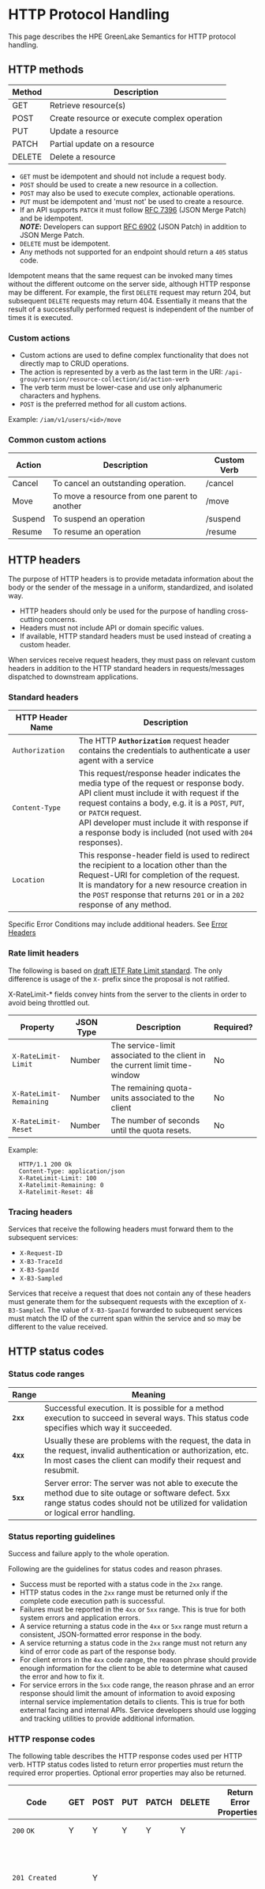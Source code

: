 # HTTP Protocol Handling

This page describes the HPE GreenLake Semantics for HTTP protocol handling.

## HTTP methods

| Method | Description                                  |
| ------ | -------------------------------------------- |
| GET    | Retrieve resource(s)                         |
| POST   | Create resource or execute complex operation |
| PUT    | Update a resource                            |
| PATCH  | Partial update on a resource                 |
| DELETE | Delete a resource                            |

- `GET` must be idempotent and should not include a request body.
- `POST` should be used to create a new resource in a collection.
- `POST` may also be used to execute complex, actionable operations.
- `PUT` must be idempotent and 'must not' be used to create a resource.
- If an API supports `PATCH` it must follow [RFC 7396](https://datatracker.ietf.org/doc/html/rfc7396) (JSON Merge Patch) and be idempotent.<br> **_NOTE_:** Developers can support
   [RFC 6902](https://datatracker.ietf.org/doc/html/rfc6902) (JSON Patch) in addition to JSON
   Merge Patch.
- `DELETE` must be idempotent.
- Any methods not supported for an endpoint should return a `405` status code.

Idempotent means that the same request can be invoked many times
without the different outcome on the server side, although HTTP
response may be different. For example, the first `DELETE` request may
return 204, but subsequent `DELETE` requests may return 404. Essentially
it means that the result of a successfully performed request is
independent of the number of times it is executed.

### Custom actions

- Custom actions are used to define complex functionality that does not directly map to CRUD operations.
- The action is represented by a verb as the last term in the URI: `/api-group/version/resource-collection/id/action-verb`
- The verb term must be lower-case and use only alphanumeric characters and hyphens.
- `POST` is the preferred method for all custom actions.

Example: `/iam/v1/users/<id>/move`

### Common custom actions

| Action  | Description                                   | Custom Verb |
| ------- | --------------------------------------------- | ----------- |
| Cancel  | To cancel an outstanding operation.           | /cancel     |
| Move    | To move a resource from one parent to another | /move       |
| Suspend | To suspend an operation                       | /suspend    |
| Resume  | To resume an operation                        | /resume     |

## HTTP headers

The purpose of HTTP headers is to provide metadata information about the body or the sender of the message in a uniform, standardized, and isolated way.

- HTTP headers should only be used for the purpose of handling cross-cutting concerns.
- Headers must not include API or domain specific values.
- If available, HTTP standard headers must be used instead of creating a custom header.

When services receive request headers, they must pass on relevant custom headers in addition to the HTTP standard headers in requests/messages dispatched to downstream applications.

### Standard headers

| HTTP Header Name | Description                                                                                                       |
| ---------------- | ------------------------------------------------------------------------------------------------------------------|
| `Authorization`  | The HTTP **`Authorization`** request header contains the credentials to authenticate a user agent with a service |
| `Content-Type`   | This request/response header indicates the media type of the request or response body. <br/>API client must include it with request if the request contains a body, e.g. it is a `POST`, `PUT`, or `PATCH` request. <br/>API developer must include it with response if a response body is included (not used with `204` responses). |
| `Location`       | This response-header field is used to redirect the recipient to a location other than the Request-URI for completion of the request. <br/>It is mandatory for a new resource creation in the `POST` response that returns `201` or in a `202` response of any method.                                                                |

Specific Error Conditions may include additional headers. See [Error Headers](#errors)

### Rate limit headers

The following is based on [draft IETF Rate Limit standard](https://datatracker.ietf.org/doc/draft-ietf-httpapi-ratelimit-headers/). The only difference is usage of the  `X-` prefix since the proposal is not ratified.

X-RateLimit-* fields convey hints from the server to the clients in order to avoid being throttled out.

| Property                | JSON Type | Description                                                                 | Required? |
|------------------------ |-----------|-----------------------------------------------------------------------------|-----------|
| `X-RateLimit-Limit`     | Number    | The service-limit associated to the client in the current limit time-window | No        |
| `X-RateLimit-Remaining` | Number    | The remaining quota-units associated to the client                          | No        |
| `X-RateLimit-Reset`     | Number    | The number of seconds until the quota resets.                               | No        |

Example:

```text
   HTTP/1.1 200 Ok
   Content-Type: application/json
   X-RateLimit-Limit: 100
   X-Ratelimit-Remaining: 0
   X-Ratelimit-Reset: 48
```

### Tracing headers

Services that receive the following headers must forward them to the subsequent services:

- `X-Request-ID`
- `X-B3-TraceId`
- `X-B3-SpanId`
- `X-B3-Sampled`

Services that receive a request that does not contain any of these headers must generate them for the subsequent requests with the exception of `X-B3-Sampled`. The value of `X-B3-SpanId` forwarded to subsequent services must match the ID of the current span within the service and so may be different to the value received.

## HTTP status codes

### Status code ranges

| Range     | Meaning                                                                                                                                                                                    |
| --------- | ------------------------------------------------------------------------------------------------------------------------------------------------------------------------------------------ |
| **`2xx`** | Successful execution. It is possible for a method execution to succeed in several ways. This status code specifies which way it succeeded.                                                 |
| **`4xx`** | Usually these are problems with the request, the data in the request, invalid authentication or authorization, etc. In most cases the client can modify their request and resubmit.        |
| **`5xx`** | Server error: The server was not able to execute the method due to site outage or software defect. 5xx range status codes should not be utilized for validation or logical error handling. |

### Status reporting guidelines

Success and failure apply to the whole operation.

Following are the guidelines for status codes and reason phrases.

- Success must be reported with a status code in the `2xx` range.
- HTTP status codes in the `2xx` range must be returned only if the complete code execution path is successful.
- Failures must be reported in the `4xx` or `5xx` range. This is true for both system errors and application errors.
- A service returning a status code in the `4xx` or `5xx` range must return a consistent, JSON-formatted error response in the body.
- A service returning a status code in the `2xx` range must not return any kind of error code as part of the response body.
- For client errors in the `4xx` code range, the reason phrase should provide enough information for the client to be able to determine what caused the error and how to fix it.
- For service errors in the `5xx` code range, the reason phrase and an error response should limit the amount of information to avoid exposing internal service implementation details to clients. This is true for both external facing and internal APIs. Service developers should use logging and tracking utilities to provide additional information.

### HTTP response codes

The following table describes the HTTP response codes used per HTTP verb. HTTP status codes listed to return error properties must return the required error properties. Optional error properties may also be returned.

| Code                         | GET | POST | PUT | PATCH | DELETE | Return Error Properties? | Notes                                                                                                                                                                                                                                                                                         |
| ---------------------------- | --- | ---- | --- | ----- | ------ | ------------------------ | --------------------------------------------------------------------------------------------------------------------------------------------------------------------------------------------------------------------------------------------------------------------------------------------- |
| `200` `OK`                   | Y   | Y    | Y   | Y     | Y      |                          | The request has succeeded.                                                                                                                                                                                                                                                                    |
| `201 Created`                |     | Y    |     |       |        |                          | The request has been fulfilled and resulted in a new resource. The response body must include the new resource.                                                                                                                                                                               |
| `202 Accepted`               |     | Y    | Y   | Y     | Y      |                          | The request has been accepted, but processing has not completed. The 'Location' header must provide an async operation uri to allow the client to monitor progress.                                                                                                                           |
| `204 No Content`             |     |      |     |       | Y      |                          | The request has been completed; the response must not contain a body.                                                                                                                                                                                                                         |
| `400 Bad Request`            | Y   | Y    | Y   | Y     | Y      | Y                        | The request could not be understood by the server due to malformed syntax, for example, missing data or incorrect format.                                                                                                                                                                     |
| `401 Unauthorized`           | Y   | Y    | Y   | Y     | Y      | Y                        | The client is not authenticated. Note: Despite the designation "Unauthorized", 401 is not about authorization, it means the user has not logged in, has not presented an auth token, or the auth token is invalid.                                                                            |
| `403 Forbidden`              | Y   | Y    | Y   | Y     | Y      | Y                        | The client is not authorized for this request. Authentication comes first. If the user is not authenticated, 401 is the correct response. If the user is authenticated but not authorized, then 403 is appropriate.                                                                           |
| `404 Not Found`              | Y   | Y    | Y   | Y     | Y      | Y                        | The resource is not found.                                                                                                                                                                                                                                                                    |
| `406 Not Acceptable`         |     |      |     |       |        |                          | The server must return this status code when it cannot return the payload of the response using the media type requested by the client. For example, if the client sends an `Accept: application/xml` header, and the API can only generate `application/json`, the server must return `406`. |
| `409 Conflict`               |     | Y    | Y   | Y     | Y      | Y                        | The request cannot be performed due to a conflict with the current state of the system, for instance, an attempt to delete a resource that is in use or an attribute (name) that must be unique is already in use.                                                                            |
| `412 Precondition Failed`    |     | Y    | Y   | Y     | Y      | Y                        | The request had an If-Match header that did not match the generation of the resource.                                                                                                                                                                                                         |
| `415 Unsupported Media Type` |     | Y    | Y   | Y     |        | Y                        | The server must return this status code when the media type of the request's payload cannot be processed. For example, if the client sends a `Content-Type: application/xml` header, but the API can only accept `application/json`, the server must return `415`.                            |
| `429 Too Many Requests`      | Y   | Y    | Y   | Y     | Y      | Y                        | The server must return this status code if the rate limit for the user, the application, or the token has exceeded a predefined value. Defined in Additional HTTP Status Codes [RFC 6585](https://tools.ietf.org/html/rfc6585).                                                               |
| `500 Internal Server Error`  | Y   | Y    | Y   | Y     | Y      | Y                        | These are essentially bugs within the system that have not been handled gracefully. Usually the response is generated by an exception handler.                                                                                                                                                |
| `503 Service Unavailable`    | Y   | Y    | Y   | Y     | Y      | Y                        | The service is unavailable due to a temporary condition that is not considered an internal error. This error is typically generated by a load balancer or API gateway when it cannot forward a request. It can also be generated by a server if a service it depends on is unavailable.       |

## Asynchronous responses

Operations that require an extended period of time to complete SHOULD do the following:

- Create an async-operation resource to represent the operation
- Return a response with HTTP code `202 Accepted`
- Provide the URI of the async-operation resource in the `Location` header

Example:

```text
Request: POST /block-storage/v1/volumes

Response: 202 Accepted
Location: /block-storage/v1/async-operations/123e4567-e89b-12d3-a456-426614174000
```

Asynchronous operations MUST use a resource collection called `async-operations`. The client will use the `async-operations`
resource to monitor progress of the operation. The `async-operations` resource collection MUST support the following operations:

- `GET /{api-group}/{version}/async-operations` - List all async-operation resources
- `GET /{api-group}/{version}/async-operations/{id}` - Get an async-operation resource by id

A client cannot create an `async-operation` resource directly. The `async-operation` resource is defined below.

### Async-operation resource

In addition to the [Common Properties](./naming.md#common-properties), the following properties are defined for the `async-operations` resource.

Required (Yes) means that the property MUST be defined in the response. Required (No) means that the property MAY be defined in the response.
If the property is used, then it MUST have the defined property name, type, and behavior.

| Property                          | JSON Type | Description                                                                                                                    | Required? |
| --------------------------------- | --------- | ------------------------------------------------------------------------------------------------------------------------------ | --------- |
| `sourceResourceUri`               | string    | URI reference to the resource or resource collection that initiated the operation                                              | Yes       |
| `state`                           | string    | State of the operation. See the table below.                                                                                   | Yes       |
| `startedAt`                       | string    | Time at which the operation entered the `RUNNING` state.                                                                       | Yes       |
| `endedAt`                         | string    | Time at which the operation completed in the `SUCCEEDED`, `FAILED`, or `CANCELLED`.                                            | Yes       |
| `logMessages`                     | array     | List of progress update objects, which may be empty                                                                            | Yes       |
| `progressPercent`                 | number    | Percent progress of the operation as an integer value of 0 to 100.                                                             | Yes       |
| `error`                           | object    | [Error Object](./errors.md#error-object) which MUST be populated if the operation reaches the `FAILED` state.                  | Yes       |
| `recommendations`                 | array     | List of recommendations for resolving the error(s).                                                                            | No        |
| `results`                         | array     | List of references to resources (other than the source resource) which were created, updated, or deleted during the operation. | No        |
| `suggestedPollingIntervalSeconds` | number    | Number of seconds recommended for clients to poll for updates (default: 5).                                                    | No        |
| `timeoutMinutes`                  | number    | Number of minutes after the last update before the operation moves into the `TIMEDOUT` state (default 60).                     | No        |

`sourceResourceUri` is the URI of the resource or resource collection that initiated the operation. For creating a resource with `POST`, it
MUST be the resource collection URI. For other calls it MUST be the URI of the source resource that initiated the operation.

- ex. `"sourceResourceUri": "/block-storage/v1/volumes"`

`logMessages` is a list of progress update items. Each item MUST include the `message` property and MAY include the `timestamp` property.

```json
{
   "logMessages": [
      {
         "message": "Volume Creation initiated",
         "timestamp": "2021-01-01T12:00:00Z"
      },
      {
         "message": "Volume Creation in progress",
         "timestamp": "2021-01-01T12:05:00Z"
      }
   ]
}
```

`results` can be a list of resource references that were created, updated, or deleted during the operation. The resource reference MUST include the `resourceUri` and MAY include
other properties. See [Referencing Resources](./resource_basics.md#referencing-resources) for details.

   ```json
   {
      "results": [
         {
            "resourceUri": "/block-storage/v1beta1/volumes/123",
            "name": "dev-volume"
         },
         {
            "resourceUri": "/block-storage/v1beta1/volumes/456",
            "name": "prod-volume"
         }
      ]
   }
   ```

Async-operation state

| State         | Description                                                          | Active/Inactive | Terminal? |
| ------------- | -------------------------------------------------------------------- | --------------- | --------- |
| `INITIALIZED` | The operation has been created and is waiting to be started          | Active          | No        |
| `RUNNING`     | The operation is running                                             | Active          | No        |
| `PAUSED`      | The operation has been paused by the system and requires user input  | Active          | No        |
| `TIMEDOUT`    | The operation did not receive an update in the last `timeoutMinutes` | Inactive        | No        |
| `SUCCEEDED`   | The operation is complete and succeeded                              | Inactive        | Yes       |
| `FAILED`      | The operation is complete and failed                                 | Inactive        | Yes       |
| `CANCELLED`   | The operation was cancelled                                          | Inactive        | Yes       |

The `TIMEDOUT` state is used to indicate that the operation did not receive an update before `updatedAt` plus `timeoutMinutes`
and should be considered out of date. If the operation receives a later update it will reflect the new state.

### Asynchronous operations and resource creation

A scenario worth special consideration is a POST operation that may create a resource,
but also initiates an asynchronous process in relation to creation of the resource. An example
could be the creation of a storage volume, which may be represented immediately,
but requires asynchronous operations in on-prem devices to complete.

This may be positioned as either a synchronous operation or an asynchronous operation.

In the synchronous case, the resource should be returned in a `201 Created`
response in an "initial" state and completion of further processing should be exposed
as state changes in the properties of the resource (e.g. details become populated, maybe
a state property transitions to "READY", etc.). async-operation should not be used in this
case.

In the asynchronous case, an async-operation should be returned in a `202 Accepted`
response. The resource can be created at any time during the asynchronous processing
and identified in the async-operation properties.

## Conditional requests

A conditional request is one that includes an If-Match header that must match
the "generation" property of a resource in order for the request to be performed.

Resources are _not required_ to support conditional requests.
Resources MUST document the fact that if-match header _is_ supported.

Conditional requests are supported for resources as follows:

- POST, PUT, PATCH or DELETE requests may include an If-Match header with the generation as the value
- POST, PUT, PATCH or DELETE requests must return 412 "Pre-condition Failed" if the If-Match header does not match the generation

ETags are not required in the response to a GET request. This is because the generation
property is already available in a response.

## Errors

All failures of REST APIs must respond with an HTTP error code. See the table above.

### Error response body

- See [Error Handling](errors.md) for details on response body.

## Error response headers

### 429 Too Many Requests

`429 Too Many Requests` errors may be due to rate limits. It is a best practice to return information
about the rate limits to allow the client to throttle requests and handle retries.
